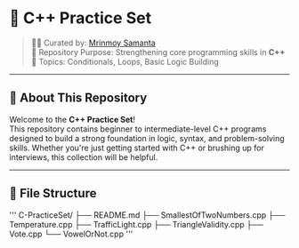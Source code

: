 # 🚀 C++ Practice Set

> 👨‍💻 Curated by: [Mrinmoy Samanta](https://github.com/Me-Mrinmoy)  
> 📂 Repository Purpose: Strengthening core programming skills in **C++**  
> 🧠 Topics: Conditionals, Loops, Basic Logic Building

---

## 🧾 About This Repository

Welcome to the **C++ Practice Set**!  
This repository contains beginner to intermediate-level C++ programs designed to build a strong foundation in logic, syntax, and problem-solving skills. Whether you're just getting started with C++ or brushing up for interviews, this collection will be helpful.

---

## 📁 File Structure
'''
C-PracticeSet/
├── README.md
├── SmallestOfTwoNumbers.cpp
├── Temperature.cpp
├── TrafficLight.cpp
├── TriangleValidity.cpp
├── Vote.cpp
└── VowelOrNot.cpp
'''
